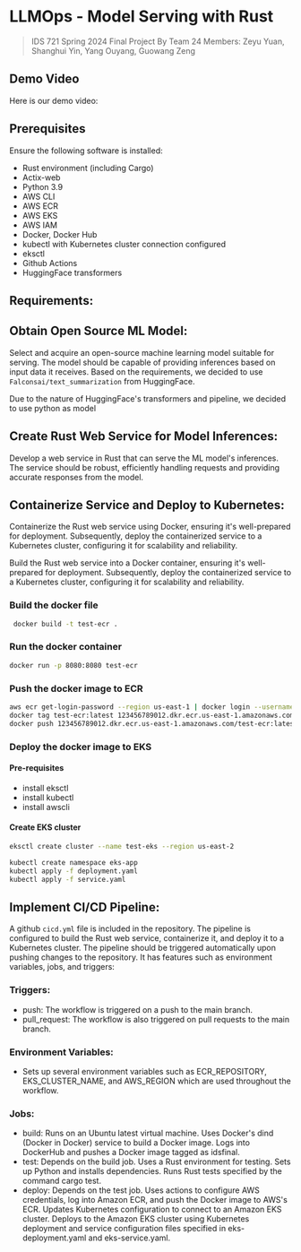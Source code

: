 # LLMOps - Model Serving with Rust

> IDS 721 Spring 2024 Final Project
> By Team 24
> Members: Zeyu Yuan, Shanghui Yin, Yang Ouyang, Guowang Zeng

## Demo Video

Here is our demo video: 

## Prerequisites

Ensure the following software is installed:

- Rust environment (including Cargo)
- Actix-web
- Python 3.9
- AWS CLI
- AWS ECR
- AWS EKS
- AWS IAM
- Docker, Docker Hub
- kubectl with Kubernetes cluster connection configured
- eksctl
- Github Actions
- HuggingFace transformers


## Requirements:

## Obtain Open Source ML Model: 

Select and acquire an open-source machine learning model suitable for serving. The model should be capable of providing inferences based on input data it receives. Based on the requirements, we decided to use `Falconsai/text_summarization` from HuggingFace.

Due to the nature of HuggingFace's transformers and pipeline, we decided to use python as model

## Create Rust Web Service for Model Inferences: 

Develop a web service in Rust that can serve the ML model's inferences. The service should be robust, efficiently handling requests and providing accurate responses from the model.

## Containerize Service and Deploy to Kubernetes: 

Containerize the Rust web service using Docker, ensuring it's well-prepared for deployment. Subsequently, deploy the containerized service to a Kubernetes cluster, configuring it for scalability and reliability.

Build the Rust web service into a Docker container, ensuring it's well-prepared for deployment. Subsequently, deploy the containerized service to a Kubernetes cluster, configuring it for scalability and reliability.

### Build the docker file
```bash
 docker build -t test-ecr .
```

### Run the docker container
```bash
docker run -p 8080:8080 test-ecr
```

### Push the docker image to ECR
```bash
aws ecr get-login-password --region us-east-1 | docker login --username AWS --password-stdin 123456789012.dkr.ecr.us-east-1.amazonaws.com
docker tag test-ecr:latest 123456789012.dkr.ecr.us-east-1.amazonaws.com/test-ecr:latest
docker push 123456789012.dkr.ecr.us-east-1.amazonaws.com/test-ecr:latest
```

### Deploy the docker image to EKS

#### Pre-requisites
- install eksctl
- install kubectl
- install awscli

#### Create EKS cluster
```bash
eksctl create cluster --name test-eks --region us-east-2
```


```bash
kubectl create namespace eks-app
kubectl apply -f deployment.yaml
kubectl apply -f service.yaml
```


## Implement CI/CD Pipeline: 

A github `cicd.yml` file is included in the repository. The pipeline is configured to build the Rust web service, containerize it, and deploy it to a Kubernetes cluster. The pipeline should be triggered automatically upon pushing changes to the repository. It has features such as environment variables, jobs, and triggers:
### Triggers:
- push: The workflow is triggered on a push to the main branch.
- pull_request: The workflow is also triggered on pull requests to the main branch.
### Environment Variables:
- Sets up several environment variables such as ECR_REPOSITORY, EKS_CLUSTER_NAME, and AWS_REGION which are used throughout the workflow.
### Jobs:
- build:
Runs on an Ubuntu latest virtual machine.
Uses Docker's dind (Docker in Docker) service to build a Docker image.
Logs into DockerHub and pushes a Docker image tagged as idsfinal.
- test:
Depends on the build job.
Uses a Rust environment for testing.
Sets up Python and installs dependencies.
Runs Rust tests specified by the command cargo test.
- deploy:
Depends on the test job.
Uses actions to configure AWS credentials, log into Amazon ECR, and push the Docker image to AWS's ECR.
Updates Kubernetes configuration to connect to an Amazon EKS cluster.
Deploys to the Amazon EKS cluster using Kubernetes deployment and service configuration files specified in eks-deployment.yaml and eks-service.yaml.
